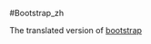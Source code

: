 #Bootstrap_zh

The translated version of [bootstrap](https://github.com/twitter/bootstrap "bootstrap")